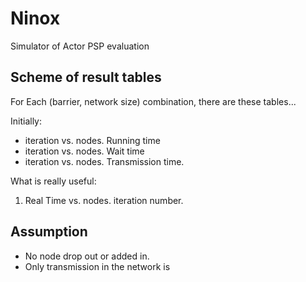 # Ninox
Simulator of Actor PSP evaluation


## Scheme of result tables

For Each (barrier, network size) combination, there are these tables...

Initially:
- iteration vs. nodes. Running time
- iteration vs. nodes. Wait time
- iteration vs. nodes. Transmission time.

What is really useful:

1. Real Time vs. nodes. iteration number.

## Assumption

- No node drop out or added in.
- Only transmission in the network is 
